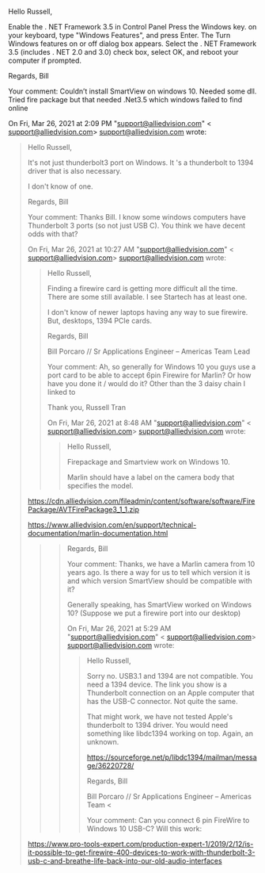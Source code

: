 Hello Russell,

Enable the . NET Framework 3.5 in Control Panel
Press the Windows key. on your keyboard, type "Windows Features", and press Enter. The Turn Windows features on or off dialog box appears.
Select the . NET Framework 3.5 (includes . NET 2.0 and 3.0) check box, select OK, and reboot your computer if prompted.

Regards,
Bill

Your comment:
Couldn’t install SmartView on windows 10. Needed some dll. Tried fire
package but that needed .Net3.5 which windows failed to find online

On Fri, Mar 26, 2021 at 2:09 PM "support@alliedvision.com" <
support@alliedvision.com> <support@alliedvision.com> wrote:

> Hello Russell,
>
> It's not just thunderbolt3 port on Windows. It 's a thunderbolt to 1394
> driver that is also necessary.
>
> I don't know of one.
>
> Regards,
> Bill
>
> Your comment:
> Thanks Bill. I know some windows computers have Thunderbolt 3 ports (so not
> just USB C). You think we have decent odds with that?
>
>
>
> On Fri, Mar 26, 2021 at 10:27 AM "support@alliedvision.com" <
> support@alliedvision.com> <support@alliedvision.com> wrote:
>
> > Hello Russell,
> >
> > Finding a firewire card is getting more difficult all the time.
> > There are some still available. I see Startech has at least one.
> >
> > I don't know of newer laptops having any way to sue firewire.
> > But, desktops, 1394 PCIe cards.
> >
> > Regards,
> > Bill
> >
> > Bill Porcaro // Sr Applications Engineer – Americas Team Lead
> >
> > Your comment:
> > Ah, so generally for Windows 10 you guys use a port card to be able to
> > accept 6pin Firewire for Marlin? Or how have you done it / would do it?
> > Other than the 3 daisy chain I linked to
> >
> > Thank you,
> > Russell Tran
> >
> > On Fri, Mar 26, 2021 at 8:48 AM "support@alliedvision.com" <
> > support@alliedvision.com> <support@alliedvision.com> wrote:
> >
> > > Hello Russell,
> > >
> > > Firepackage and Smartview work on Windows 10.
> > >
> > > Marlin should have a label on the camera body that specifies the model.
> > >
> > >
> > >
> >
> https://cdn.alliedvision.com/fileadmin/content/software/software/FirePackage/AVTFirePackage3_1_1.zip
> > >
> > >
> > >
> >
> https://www.alliedvision.com/en/support/technical-documentation/marlin-documentation.html
> > >
> > > Regards,
> > > Bill
> > >
> > > Your comment:
> > > Thanks, we have a Marlin camera from 10 years ago. Is there a way for
> us
> > to
> > > tell which version it is and which version SmartView should be
> compatible
> > > with it?
> > >
> > > Generally speaking, has SmartView worked on Windows 10? (Suppose we
> put a
> > > firewire port into our desktop)
> > >
> > > On Fri, Mar 26, 2021 at 5:29 AM "support@alliedvision.com" <
> > > support@alliedvision.com> <support@alliedvision.com> wrote:
> > >
> > > > Hello Russell,
> > > >
> > > > Sorry no. USB3.1 and 1394 are not compatible. You need a 1394 device.
> > > > The link you show is a Thunderbolt connection on an Apple computer
> that
> > > > has the USB-C connector. Not quite the same.
> > > >
> > > > That might work, we have not tested Apple's thunderbolt to 1394
> driver.
> > > > You would need something like libdc1394 working on top. Again, an
> > > unknown.
> > > >
> > > > https://sourceforge.net/p/libdc1394/mailman/message/36220728/
> > > >
> > > > Regards,
> > > > Bill
> > > >
> > > > Bill Porcaro // Sr Applications Engineer – Americas Team
> > <
> > > >
> > > > Your comment:
> > > > Can you connect 6 pin FireWire to Windows 10 USB-C? Will this work:
> > > >
> > >
> >
> https://www.pro-tools-expert.com/production-expert-1/2019/2/12/is-it-possible-to-get-firewire-400-devices-to-work-with-thunderbolt-3-usb-c-and-breathe-life-back-into-our-old-audio-interfaces
> > > >